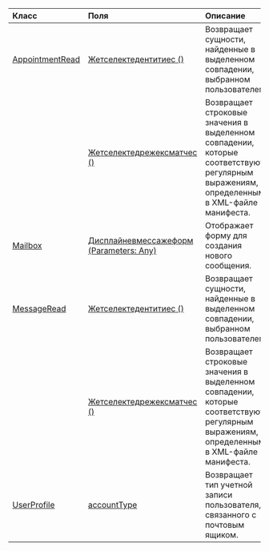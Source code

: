 | Класс | Поля | Описание |
|:---|:---|:---|
|[AppointmentRead](/javascript/api/outlook/outlook.appointmentread)|[Жетселектедентитиес ()](/javascript/api/outlook/outlook.appointmentread#getselectedentities--)|Возвращает сущности, найденные в выделенном совпадении, выбранном пользователем.|
||[Жетселектедрежексматчес ()](/javascript/api/outlook/outlook.appointmentread#getselectedregexmatches--)|Возвращает строковые значения в выделенном совпадении, которые соответствуют регулярным выражениям, определенным в XML-файле манифеста.|
|[Mailbox](/javascript/api/outlook/outlook.mailbox)|[Дисплайневмессажеформ (Parameters: Any)](/javascript/api/outlook/outlook.mailbox#displaynewmessageform-parameters-)|Отображает форму для создания нового сообщения.|
|[MessageRead](/javascript/api/outlook/outlook.messageread)|[Жетселектедентитиес ()](/javascript/api/outlook/outlook.messageread#getselectedentities--)|Возвращает сущности, найденные в выделенном совпадении, выбранном пользователем.|
||[Жетселектедрежексматчес ()](/javascript/api/outlook/outlook.messageread#getselectedregexmatches--)|Возвращает строковые значения в выделенном совпадении, которые соответствуют регулярным выражениям, определенным в XML-файле манифеста.|
|[UserProfile](/javascript/api/outlook/outlook.userprofile)|[accountType](/javascript/api/outlook/outlook.userprofile#accounttype)|Возвращает тип учетной записи пользователя, связанного с почтовым ящиком.|
